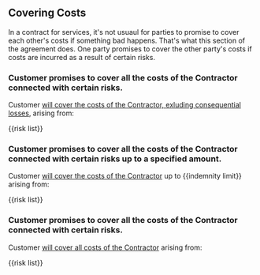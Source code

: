 ## Covering Costs

In a contract for services, it's not usuaul for parties to promise to cover each other's costs if something bad happens.  That's what this section of the agreement does.  One party promises to cover the other party's costs if costs are incurred as a result of certain risks.

### Customer promises to cover all the costs of the Contractor connected with certain risks.

Customer [will cover the costs of the Contractor, exluding consequential losses](https://github.com/lawpatch/au-indemnity/blob/613db5bf46a5d99be8ee01d514f6030e6e636325/au-indemnity-2.md), arising from:

{{risk list}}

### Customer promises to cover all the costs of the Contractor connected with certain risks up to a specified amount.

Customer [will cover the costs of the Contractor](https://github.com/lawpatch/au-indemnity/blob/613db5bf46a5d99be8ee01d514f6030e6e636325/au-indemnity-1.md) up to {{indemnity limit}} arising from:

{{risk list}}

### Customer promises to cover all the costs of the Contractor connected with certain risks.

Customer [will cover all costs of the Contractor](https://github.com/lawpatch/au-indemnity/blob/613db5bf46a5d99be8ee01d514f6030e6e636325/au-indemnity-0.md) arising from:

{{risk list}}

